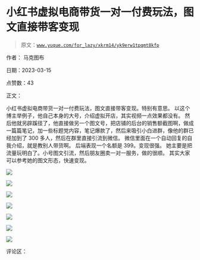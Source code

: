 # 小红书虚拟电商带货一对一付费玩法，图文直接带客变现

> 原文：[`www.yuque.com/for_lazy/xkrm14/yk9erw1tpqmt8kfp`](https://www.yuque.com/for_lazy/xkrm14/yk9erw1tpqmt8kfp)

作者： 马克图布

日期：2023-03-15

点赞数：43

正文：

小红书虚拟电商带货一对一付费玩法，图文直接带客变现。特别有意思。 以这个博主举例子，他自己本身的大号，介绍虚拟开店，其实视频一点效果都没有。 然后他就另辟蹊径了，他直接做另一个图文号，把店铺的后台的销售额截图啊，做成一篇篇笔记，加一些标题党内容，笔记爆款了，然后来吸引小白进群，像他的群已经加到了 300 多人，然后在群里直接引流到微信。 微信里面在一个自动回复的自我介绍，就是教别人带货啊。 后端表现一个名额是 399。变现很强。 她主要是把流量玩明白了。小号图文引流，然后朋友圈卖一对一服务，做的很顺。 其实大家可以参考她的图文形态，快速变现。

![](img/9899bd13b936b10778bdb6a9557a08a3.png)  

![](img/855bd9aef61152efa730ff526405198f.png)

![](img/c0d4659f708a7a25eb35105166111772.png)  

![](img/2f86bed6111787b51a070b393a087fd4.png)  

![](img/387cc727b3921e5ad446faf70bd034da.png)  

![](img/6d543c1a9db95d968452d5146678b4b2.png)  

![](img/4ca84c25925070a3170efd2a30ab9e3d.png)  

评论区：



